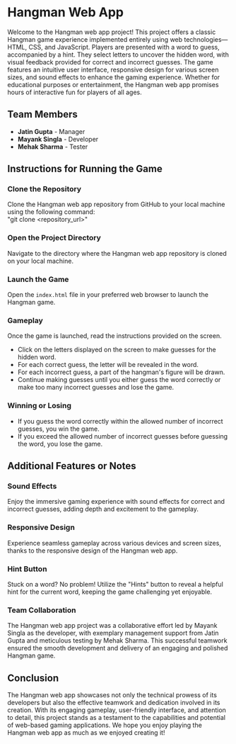 # Hangman Web App

Welcome to the Hangman web app project! This project offers a classic Hangman game experience implemented entirely using web technologies—HTML, CSS, and JavaScript. Players are presented with a word to guess, accompanied by a hint. They select letters to uncover the hidden word, with visual feedback provided for correct and incorrect guesses. The game features an intuitive user interface, responsive design for various screen sizes, and sound effects to enhance the gaming experience. Whether for educational purposes or entertainment, the Hangman web app promises hours of interactive fun for players of all ages.

## Team Members

- **Jatin Gupta** - Manager
- **Mayank Singla** - Developer
- **Mehak Sharma** - Tester

## Instructions for Running the Game

### Clone the Repository

Clone the Hangman web app repository from GitHub to your local machine using the following command: <br>
"git clone <repository_url>"

### Open the Project Directory

Navigate to the directory where the Hangman web app repository is cloned on your local machine.

### Launch the Game

Open the `index.html` file in your preferred web browser to launch the Hangman game.

### Gameplay

Once the game is launched, read the instructions provided on the screen.
- Click on the letters displayed on the screen to make guesses for the hidden word.
- For each correct guess, the letter will be revealed in the word.
- For each incorrect guess, a part of the hangman's figure will be drawn.
- Continue making guesses until you either guess the word correctly or make too many incorrect guesses and lose the game.

### Winning or Losing

- If you guess the word correctly within the allowed number of incorrect guesses, you win the game.
- If you exceed the allowed number of incorrect guesses before guessing the word, you lose the game.

## Additional Features or Notes

### Sound Effects

Enjoy the immersive gaming experience with sound effects for correct and incorrect guesses, adding depth and excitement to the gameplay.

### Responsive Design

Experience seamless gameplay across various devices and screen sizes, thanks to the responsive design of the Hangman web app.

### Hint Button

Stuck on a word? No problem! Utilize the "Hints" button to reveal a helpful hint for the current word, keeping the game challenging yet enjoyable.

### Team Collaboration

The Hangman web app project was a collaborative effort led by Mayank Singla as the developer, with exemplary management support from Jatin Gupta and meticulous testing by Mehak Sharma. This successful teamwork ensured the smooth development and delivery of an engaging and polished Hangman game.

## Conclusion

The Hangman web app showcases not only the technical prowess of its developers but also the effective teamwork and dedication involved in its creation. With its engaging gameplay, user-friendly interface, and attention to detail, this project stands as a testament to the capabilities and potential of web-based gaming applications. We hope you enjoy playing the Hangman web app as much as we enjoyed creating it!

